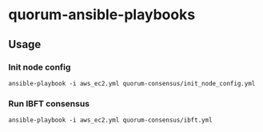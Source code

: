# quorum-ansible-playbooks

## Usage

### Init node config
```
ansible-playbook -i aws_ec2.yml quorum-consensus/init_node_config.yml
```

### Run IBFT consensus
```
ansible-playbook -i aws_ec2.yml quorum-consensus/ibft.yml
```
